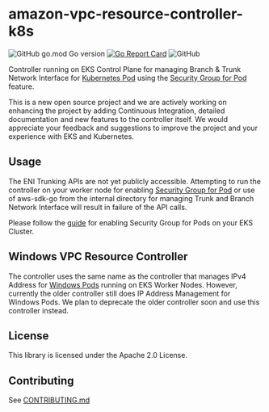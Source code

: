 # amazon-vpc-resource-controller-k8s

![GitHub go.mod Go version](https://img.shields.io/github/go-mod/go-version/aws/amazon-vpc-resource-controller-k8s)
[![Go Report Card](https://goreportcard.com/badge/github.com/aws/amazon-vpc-resource-controller-k8s)](https://goreportcard.com/report/github.com/aws/amazon-vpc-resource-controller-k8s)
![GitHub](https://img.shields.io/github/license/aws/amazon-vpc-resource-controller-k8s?style=flat)

Controller running on EKS Control Plane for managing Branch & Trunk Network Interface for [Kubernetes Pod](https://kubernetes.io/docs/concepts/workloads/pods/) using the [Security Group for Pod](https://docs.aws.amazon.com/eks/latest/userguide/security-groups-for-pods.html) feature.

This is a new open source project and we are actively working on enhancing the project by adding Continuous Integration, detailed documentation and new features to the controller itself. We would appreciate your feedback and suggestions to improve the project and your experience with EKS and Kubernetes. 

## Usage

The ENI Trunking APIs are not yet publicly accessible. Attempting to run the controller on your worker node for enabling [Security Group for Pod](https://docs.aws.amazon.com/eks/latest/userguide/security-groups-for-pods.html) or use of aws-sdk-go from the internal directory for managing Trunk and Branch Network Interface will result in failure of the API calls. 

Please follow the [guide](https://docs.aws.amazon.com/eks/latest/userguide/security-groups-for-pods.html) for enabling Security Group for Pods on your EKS Cluster. 

## Windows VPC Resource Controller

The controller uses the same name as the controller that manages IPv4 Address for [Windows Pods](https://docs.aws.amazon.com/eks/latest/userguide/windows-support.html) running on EKS Worker Nodes. However, currently the older controller still does IP Address Management for Windows Pods. We plan to deprecate the older controller soon and use this controller instead.

## License

This library is licensed under the Apache 2.0 License. 

## Contributing

See [CONTRIBUTING.md](./CONTRIBUTING.md) 
